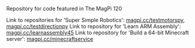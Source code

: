 Repository for code featured in The MagPi 120

Link to repositories for 'Super Simple Robotics': [magpi.cc/testmotorspy](https://magpi.cc/testmotorspy), [magpi.cc/testdirectionpy](https://magpi.cc/testdirectionpy)
Link to repository for 'Learn ARM Assembly': [magpi.cc/learnassembly45](https://magpi.cc/learnassembly5)
Link to repository for 'Build a 64-bit Minecraft server': [magpi.cc/minecraftservice](https://magpi.cc/minecraftservice)